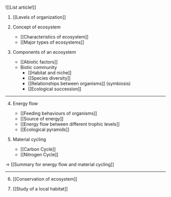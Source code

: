 ![[List article!]]

1. [[Levels of organization]]

2. Concept of ecosystem
	- [[Characteristics of ecosystem]]
	- [[Major types of ecosystems]]

3. Components of an ecosystem
	- [[Abiotic factors]]
	- Biotic community
		- [[Habitat and niche]]
		- [[Species diversity]]
		- [[Relationships between organisms]] (symbiosis)
		- [[Ecological succession]]

---

4. Energy flow
	- [[Feeding behaviours of organisms]]
	- [[Source of energy]]
	- [[Energy flow between different trophic levels]]
	- [[Ecological pyramids]]

6. Material cycling
	- [[Carbon Cycle]]
	- [[Nitrogen Cycle]]

→ [[Summary for energy flow and material cycling]]

---

6. [[Conservation of ecosystem]]

7. [[Study of a local habitat]]
